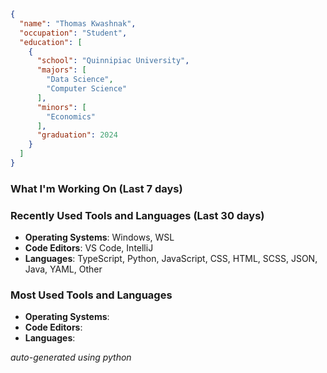 
```json
{
  "name": "Thomas Kwashnak",
  "occupation": "Student",
  "education": [
    {
      "school": "Quinnipiac University",
      "majors": [
        "Data Science",
        "Computer Science"
      ],
      "minors": [
        "Economics"
      ],
      "graduation": 2024
    }
  ]
}
```

### What I'm Working On (Last 7 days)
<ul></ul>

### Recently Used Tools and Languages (Last 30 days)
- **Operating Systems**: Windows, WSL
- **Code Editors**: VS Code, IntelliJ
- **Languages**: TypeScript, Python, JavaScript, CSS, HTML, SCSS, JSON, Java, YAML, Other

### Most Used Tools and Languages
- **Operating Systems**: 
- **Code Editors**: 
- **Languages**: 

*auto-generated using python*
